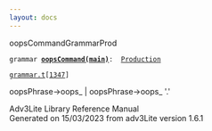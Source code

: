 ```yaml
---
layout: docs
---
```

<span class="title">oopsCommand</span><span class="type">GrammarProd</span>

`grammar `**[`oopsCommand(main)`](../object/oopsCommand(main).html)**` :   `[`Production`](../object/Production.html)

[`grammar.t`](../file/grammar.t.html)`[`[`1347`](../source/grammar.t.html#1347)`]`

<div class="gramrule">

oopsPhrase-\>oops\_ \| oopsPhrase-\>oops\_ '.'

</div>

<div class="ftr">

Adv3Lite Library Reference Manual  
Generated on 15/03/2023 from adv3Lite version 1.6.1

</div>
